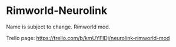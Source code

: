 # Rimworld-Neurolink
Name is subject to change. Rimworld mod.

Trello page:
https://trello.com/b/kmUYFIDj/neurolink-rimworld-mod
